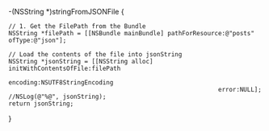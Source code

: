 -(NSString *)stringFromJSONFile {
    
    // 1. Get the FilePath from the Bundle
    NSString *filePath = [[NSBundle mainBundle] pathForResource:@"posts" ofType:@"json"];
    
    // Load the contents of the file into jsonString
    NSString *jsonString = [[NSString alloc] initWithContentsOfFile:filePath
                                                           encoding:NSUTF8StringEncoding
                                                              error:NULL];
    //NSLog(@"%@", jsonString);
    return jsonString;
}
